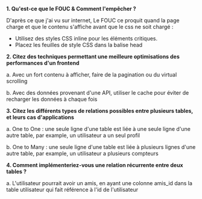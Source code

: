 **1. Qu'est-ce que le FOUC & Comment l'empêcher ?**

D'après ce que j'ai vu sur internet, Le FOUC ce proquit quand la page charge et que le contenu s'affiche avant que le css ne soit chargé :

- Utilisez des styles CSS inline pour les éléments critiques.
- Placez les feuilles de style CSS dans la balise head

**2. Citez des techniques permettant une meilleure optimisations des performances d'un frontend**

a. Avec un fort contenu à afficher, faire de la pagination ou du virtual scrolling

b. Avec des données provenant d'une API, utiliser le cache pour éviter de recharger les données à chaque fois

**3. Citez les différents types de relations possibles entre plusieurs tables, et leurs cas d'applications**

a. One to One : une seule ligne d'une table est liée à une seule ligne d'une autre table, par example, un utilisateur a un seul profil

b. One to Many : une seule ligne d'une table est liée à plusieurs lignes d'une autre table, par example, un utilisateur a plusieurs compteurs

**4. Comment implémenteriez-vous une relation récurrente entre deux tables ?**

a. L'utilisateur pourrait avoir un amis, en ayant une colonne amis_id dans la table utilisateur qui fait référence à l'id de l'utilisateur
